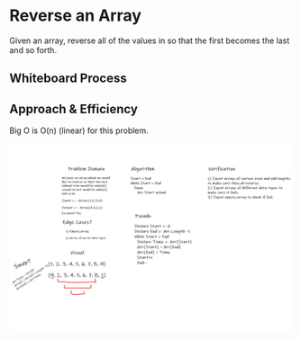 # Reverse an Array
Given an array, reverse all of the values in so that the first becomes the last and so forth.

## Whiteboard Process

## Approach & Efficiency
Big O is O(n) (linear) for this problem.


![Whiteboard](./arrayReverseWhiteboard.png)